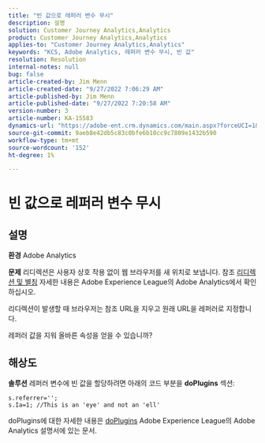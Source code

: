 ```yaml
---
title: "빈 값으로 레퍼러 변수 무시"
description: 설명
solution: Customer Journey Analytics,Analytics
product: Customer Journey Analytics,Analytics
applies-to: "Customer Journey Analytics,Analytics"
keywords: "KCS, Adobe Analytics, 레퍼러 변수 무시, 빈 값"
resolution: Resolution
internal-notes: null
bug: false
article-created-by: Jim Menn
article-created-date: "9/27/2022 7:06:29 AM"
article-published-by: Jim Menn
article-published-date: "9/27/2022 7:20:58 AM"
version-number: 3
article-number: KA-15583
dynamics-url: "https://adobe-ent.crm.dynamics.com/main.aspx?forceUCI=1&pagetype=entityrecord&etn=knowledgearticle&id=ebf443e5-323e-ed11-9db1-0022480866ad"
source-git-commit: 9aeb8e42db5c83c0bfe6b10cc9c7809e1432b590
workflow-type: tm+mt
source-wordcount: '152'
ht-degree: 1%

---
```


# 빈 값으로 레퍼러 변수 무시

## 설명


<b>환경</b>
Adobe Analytics

<b>문제</b>
리디렉션은 사용자 상호 작용 없이 웹 브라우저를 새 위치로 보냅니다. 참조 [리디렉션 및 별칭](https://docs.adobe.com/content/help/en/analytics/technotes/redirects.html) 자세한 내용은 Adobe Experience League의 Adobe Analytics에서 확인하십시오.

리디렉션이 발생할 때 브라우저는 참조 URL을 지우고 원래 URL을 레퍼러로 지정합니다.

레퍼러 값을 지워 올바른 속성을 얻을 수 있습니까?


## 해상도


<b>솔루션</b>
레퍼러 변수에 빈 값을 할당하려면 아래의 코드 부분을 <b>doPlugins</b> 섹션:


```
s.referrer='';
s.Ia=1; //This is an 'eye' and not an 'ell'
```


doPlugins에 대한 자세한 내용은 [doPlugins](https://docs.adobe.com/content/help/en/analytics/implementation/vars/functions/doplugins.html "링크를 따라가려면 클릭하십시오. https://docs.adobe.com/content/help/en/analytics/implementation/vars/functions/doplugins.html") Adobe Experience League의 Adobe Analytics 설명서에 있는 문서.


